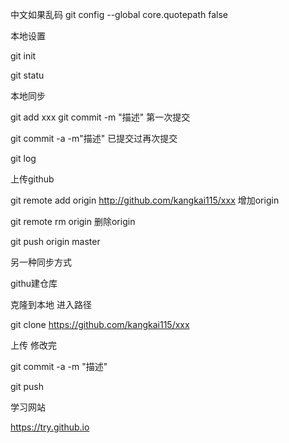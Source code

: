 中文如果乱码  git config --global core.quotepath false

本地设置

git init 

git statu

本地同步

git add xxx     git commit -m "描述"   第一次提交

git commit -a -m"描述"   已提交过再次提交

git log

上传github

git remote add origin http://github.com/kangkai115/xxx  增加origin

git remote rm origin                                    删除origin

git push origin master                   

另一种同步方式

githu建仓库

克隆到本地 进入路径

git clone https://github.com/kangkai115/xxx

上传 修改完

git commit -a -m "描述"

git push

学习网站  

https://try.github.io


